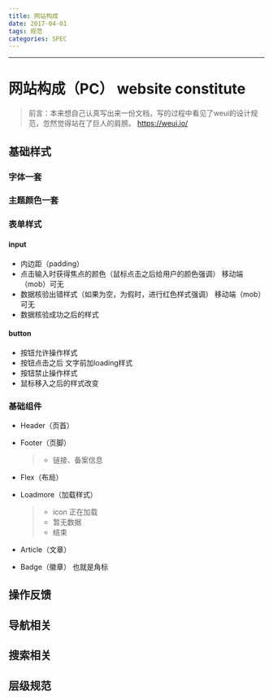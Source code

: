 ```yaml
---
title: 网站构成
date: 2017-04-01
tags: 规范
categories: SPEC
---
```

------

<!-- more -->

# 网站构成（PC） website constitute

> 前言：本来想自己认真写出来一份文档，写的过程中看见了weui的设计规范，忽然觉得站在了巨人的肩膀。 https://weui.io/

## 基础样式

### 字体一套


### 主题颜色一套


### 表单样式

#### input

* 内边距（padding）
* 点击输入时获得焦点的颜色（鼠标点击之后给用户的颜色强调） 移动端（mob）可无
* 数据核验出错样式（如果为空，为假时，进行红色样式强调） 移动端（mob）可无
* 数据核验成功之后的样式

#### button

* 按钮允许操作样式
* 按钮点击之后 文字前加loading样式
* 按钮禁止操作样式
* 鼠标移入之后的样式改变

### 基础组件

* Header（页首）
* Footer（页脚）
  > * 链接、备案信息
* Flex（布局）
* Loadmore（加载样式）
  >  * icon 正在加载
  >  * 暂无数据
  >  * 结束

* Article（文章）
* Badge（徽章） 也就是角标

## 操作反馈

## 导航相关

## 搜索相关

## 层级规范
